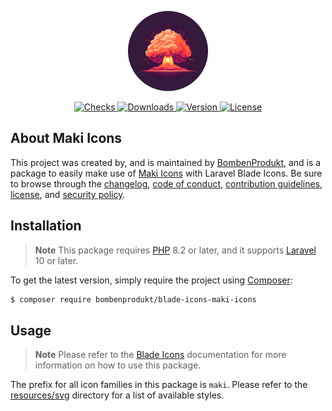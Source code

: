 <p align="center">
    <a href="https://bombenprodukt.com" target="_blank">
        <img src="https://raw.githubusercontent.com/BombenProdukt/assets/main/logo-text.svg" width="128" alt="BombenProdukt Logo" />
    </a>
</p>

<p align="center">
    <a href="https://github.com/BombenProdukt/blade-icons-maki-icons/actions">
        <img src="https://badge.sh/github/check-runs/BombenProdukt/blade-icons-maki-icons" alt="Checks" />
    </a>
    <a href="https://packagist.org/packages/bombenprodukt/blade-icons-maki-icons">
        <img src="https://badge.sh/packagist/downloads/BombenProdukt/blade-icons-maki-icons" alt="Downloads" />
    </a>
    <a href="https://packagist.org/packages/bombenprodukt/blade-icons-maki-icons">
        <img src="https://badge.sh/packagist/version/BombenProdukt/blade-icons-maki-icons" alt="Version" />
    </a>
    <a href="https://packagist.org/packages/bombenprodukt/blade-icons-maki-icons">
        <img src="https://badge.sh/packagist/license/BombenProdukt/blade-icons-maki-icons" alt="License" />
    </a>
</p>

## About Maki Icons

This project was created by, and is maintained by [BombenProdukt](https://github.com/BombenProdukt), and is a package to easily make use of [Maki Icons](https://github.com/mapbox/maki) with Laravel Blade Icons. Be sure to browse through the [changelog](CHANGELOG.md), [code of conduct](.github/CODE_OF_CONDUCT.md), [contribution guidelines](.github/CONTRIBUTING.md), [license](LICENSE), and [security policy](.github/SECURITY.md).

## Installation

> **Note**
> This package requires [PHP](https://www.php.net/) 8.2 or later, and it supports [Laravel](https://laravel.com/) 10 or later.

To get the latest version, simply require the project using [Composer](https://getcomposer.org/):

```bash
$ composer require bombenprodukt/blade-icons-maki-icons
```

## Usage

> **Note**
> Please refer to the [Blade Icons](https://github.com/BombenProdukt/blade-icons) documentation for more information on how to use this package.

The prefix for all icon families in this package is `maki`. Please refer to the [resources/svg](/resources/svg) directory for a list of available styles.
